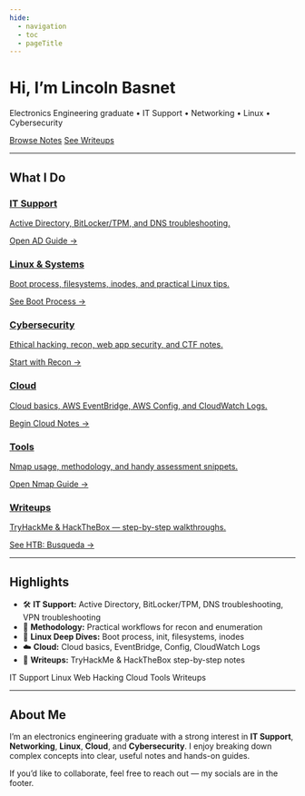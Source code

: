 ```yaml
---
hide:
  - navigation
  - toc
  - pageTitle
---
```

<style>
  .md-typeset h1,
  .md-content__button {
    display: none;
  }
</style>

# Hi, I’m Lincoln Basnet

<div class="lb-hero">
  <p class="lb-sub">Electronics Engineering graduate • IT Support • Networking • Linux • Cybersecurity</p>
  <div class="lb-cta">
    <!-- Links updated to current slugs -->
    <a href="/IT Support/Active Directory/" class="md-button md-button--primary">Browse Notes</a>
    <a href="/tryhackme/bountyhacker/" class="md-button md-button--primary">See Writeups</a>
  </div>
</div>

---

## What I Do

<div class="lb-grid">
  <a class="lb-card" href="/IT Support/Active Directory/">
    <h3>IT Support</h3>
    <p>Active Directory, BitLocker/TPM, and DNS troubleshooting.</p>
    <span class="lb-link">Open AD Guide →</span>
  </a>

  <a class="lb-card" href="/linux/Boot Process/">
    <h3>Linux & Systems</h3>
    <p>Boot process, filesystems, inodes, and practical Linux tips.</p>
    <span class="lb-link">See Boot Process →</span>
  </a>

  <a class="lb-card" href="/notes/webhacking/recon/">
    <h3>Cybersecurity</h3>
    <p>Ethical hacking, recon, web app security, and CTF notes.</p>
    <span class="lb-link">Start with Recon →</span>
  </a>

  <a class="lb-card" href="/notes/cloud/cloudbasics/">
    <h3>Cloud</h3>
    <p>Cloud basics, AWS EventBridge, AWS Config, and CloudWatch Logs.</p>
    <span class="lb-link">Begin Cloud Notes →</span>
  </a>

  <a class="lb-card" href="/notes/tools/nmap/">
    <h3>Tools</h3>
    <p>Nmap usage, methodology, and handy assessment snippets.</p>
    <span class="lb-link">Open Nmap Guide →</span>
  </a>

  <a class="lb-card" href="/hackthebox/busqueda/">
    <h3>Writeups</h3>
    <p>TryHackMe & HackTheBox — step-by-step walkthroughs.</p>
    <span class="lb-link">See HTB: Busqueda →</span>
  </a>
</div>

---

## Highlights

- 🛠️ <strong>IT Support:</strong> Active Directory, BitLocker/TPM, DNS troubleshooting, VPN troubleshooting 
- 🧭 <strong>Methodology:</strong> Practical workflows for recon and enumeration  
- 🐧 <strong>Linux Deep Dives:</strong> Boot process, init, filesystems, inodes  
- ☁️ <strong>Cloud:</strong> Cloud basics, EventBridge, Config, CloudWatch Logs  
- 🧪 <strong>Writeups:</strong> TryHackMe & HackTheBox step-by-step notes

<div class="lb-chips">
  <span class="lb-chip">IT Support</span>
  <span class="lb-chip">Linux</span>
  <span class="lb-chip">Web Hacking</span>
  <span class="lb-chip">Cloud</span>
  <span class="lb-chip">Tools</span>
  <span class="lb-chip">Writeups</span>
</div>

---

## About Me

I’m an electronics engineering graduate with a strong interest in **IT Support**, **Networking**, **Linux**, **Cloud**, and **Cybersecurity**. I enjoy breaking down complex concepts into clear, useful notes and hands-on guides.

If you’d like to collaborate, feel free to reach out — my socials are in the footer.
